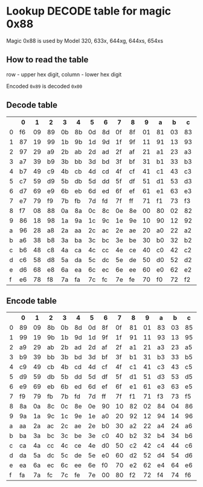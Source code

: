 # Lookup DECODE table for magic 0x88

Magic 0x88 is used by Model 320, 633x, 644xg, 644xs, 654xs

## How to read the table

row - upper hex digit, column - lower hex digit

Encoded `0x89` is decoded `0x00`

## Decode table

<table>
<tr><th></th>
<th>0</th><th>1</th><th>2</th><th>3</th><th>4</th><th>5</th><th>6</th><th>7</th><th>8</th><th>9</th><th>a</th><th>b</th><th>c</th><th>d</th><th>e</th><th>f</th></tr>
<tr><td>0</td><td>f6</td><td>09</td><td>89</td><td>0b</td><td>8b</td><td>0d</td><td>8d</td><td>0f</td><td>8f</td><td>01</td><td>81</td><td>03</td><td>83</td><td>05</td><td>85</td><td>07</td></tr>
<tr><td>1</td><td>87</td><td>19</td><td>99</td><td>1b</td><td>9b</td><td>1d</td><td>9d</td><td>1f</td><td>9f</td><td>11</td><td>91</td><td>13</td><td>93</td><td>15</td><td>95</td><td>17</td></tr>
<tr><td>2</td><td>97</td><td>29</td><td>a9</td><td>2b</td><td>ab</td><td>2d</td><td>ad</td><td>2f</td><td>af</td><td>21</td><td>a1</td><td>23</td><td>a3</td><td>25</td><td>a5</td><td>27</td></tr>
<tr><td>3</td><td>a7</td><td>39</td><td>b9</td><td>3b</td><td>bb</td><td>3d</td><td>bd</td><td>3f</td><td>bf</td><td>31</td><td>b1</td><td>33</td><td>b3</td><td>35</td><td>b5</td><td>37</td></tr>
<tr><td>4</td><td>b7</td><td>49</td><td>c9</td><td>4b</td><td>cb</td><td>4d</td><td>cd</td><td>4f</td><td>cf</td><td>41</td><td>c1</td><td>43</td><td>c3</td><td>45</td><td>c5</td><td>47</td></tr>
<tr><td>5</td><td>c7</td><td>59</td><td>d9</td><td>5b</td><td>db</td><td>5d</td><td>dd</td><td>5f</td><td>df</td><td>51</td><td>d1</td><td>53</td><td>d3</td><td>55</td><td>d5</td><td>57</td></tr>
<tr><td>6</td><td>d7</td><td>69</td><td>e9</td><td>6b</td><td>eb</td><td>6d</td><td>ed</td><td>6f</td><td>ef</td><td>61</td><td>e1</td><td>63</td><td>e3</td><td>65</td><td>e5</td><td>67</td></tr>
<tr><td>7</td><td>e7</td><td>79</td><td>f9</td><td>7b</td><td>fb</td><td>7d</td><td>fd</td><td>7f</td><td>ff</td><td>71</td><td>f1</td><td>73</td><td>f3</td><td>75</td><td>f5</td><td>77</td></tr>
<tr><td>8</td><td>f7</td><td>08</td><td>88</td><td>0a</td><td>8a</td><td>0c</td><td>8c</td><td>0e</td><td>8e</td><td>00</td><td>80</td><td>02</td><td>82</td><td>04</td><td>84</td><td>06</td></tr>
<tr><td>9</td><td>86</td><td>18</td><td>98</td><td>1a</td><td>9a</td><td>1c</td><td>9c</td><td>1e</td><td>9e</td><td>10</td><td>90</td><td>12</td><td>92</td><td>14</td><td>94</td><td>16</td></tr>
<tr><td>a</td><td>96</td><td>28</td><td>a8</td><td>2a</td><td>aa</td><td>2c</td><td>ac</td><td>2e</td><td>ae</td><td>20</td><td>a0</td><td>22</td><td>a2</td><td>24</td><td>a4</td><td>26</td></tr>
<tr><td>b</td><td>a6</td><td>38</td><td>b8</td><td>3a</td><td>ba</td><td>3c</td><td>bc</td><td>3e</td><td>be</td><td>30</td><td>b0</td><td>32</td><td>b2</td><td>34</td><td>b4</td><td>36</td></tr>
<tr><td>c</td><td>b6</td><td>48</td><td>c8</td><td>4a</td><td>ca</td><td>4c</td><td>cc</td><td>4e</td><td>ce</td><td>40</td><td>c0</td><td>42</td><td>c2</td><td>44</td><td>c4</td><td>46</td></tr>
<tr><td>d</td><td>c6</td><td>58</td><td>d8</td><td>5a</td><td>da</td><td>5c</td><td>dc</td><td>5e</td><td>de</td><td>50</td><td>d0</td><td>52</td><td>d2</td><td>54</td><td>d4</td><td>56</td></tr>
<tr><td>e</td><td>d6</td><td>68</td><td>e8</td><td>6a</td><td>ea</td><td>6c</td><td>ec</td><td>6e</td><td>ee</td><td>60</td><td>e0</td><td>62</td><td>e2</td><td>64</td><td>e4</td><td>66</td></tr>
<tr><td>f</td><td>e6</td><td>78</td><td>f8</td><td>7a</td><td>fa</td><td>7c</td><td>fc</td><td>7e</td><td>fe</td><td>70</td><td>f0</td><td>72</td><td>f2</td><td>74</td><td>f4</td><td>76</td></tr>
</table>

## Encode table

<table>
<tr><th></th>
<th>0</th><th>1</th><th>2</th><th>3</th><th>4</th><th>5</th><th>6</th><th>7</th><th>8</th><th>9</th><th>a</th><th>b</th><th>c</th><th>d</th><th>e</th><th>f</th></tr>
<tr><td>0</td><td>89</td><td>09</td><td>8b</td><td>0b</td><td>8d</td><td>0d</td><td>8f</td><td>0f</td><td>81</td><td>01</td><td>83</td><td>03</td><td>85</td><td>05</td><td>87</td><td>07</td></tr>
<tr><td>1</td><td>99</td><td>19</td><td>9b</td><td>1b</td><td>9d</td><td>1d</td><td>9f</td><td>1f</td><td>91</td><td>11</td><td>93</td><td>13</td><td>95</td><td>15</td><td>97</td><td>17</td></tr>
<tr><td>2</td><td>a9</td><td>29</td><td>ab</td><td>2b</td><td>ad</td><td>2d</td><td>af</td><td>2f</td><td>a1</td><td>21</td><td>a3</td><td>23</td><td>a5</td><td>25</td><td>a7</td><td>27</td></tr>
<tr><td>3</td><td>b9</td><td>39</td><td>bb</td><td>3b</td><td>bd</td><td>3d</td><td>bf</td><td>3f</td><td>b1</td><td>31</td><td>b3</td><td>33</td><td>b5</td><td>35</td><td>b7</td><td>37</td></tr>
<tr><td>4</td><td>c9</td><td>49</td><td>cb</td><td>4b</td><td>cd</td><td>4d</td><td>cf</td><td>4f</td><td>c1</td><td>41</td><td>c3</td><td>43</td><td>c5</td><td>45</td><td>c7</td><td>47</td></tr>
<tr><td>5</td><td>d9</td><td>59</td><td>db</td><td>5b</td><td>dd</td><td>5d</td><td>df</td><td>5f</td><td>d1</td><td>51</td><td>d3</td><td>53</td><td>d5</td><td>55</td><td>d7</td><td>57</td></tr>
<tr><td>6</td><td>e9</td><td>69</td><td>eb</td><td>6b</td><td>ed</td><td>6d</td><td>ef</td><td>6f</td><td>e1</td><td>61</td><td>e3</td><td>63</td><td>e5</td><td>65</td><td>e7</td><td>67</td></tr>
<tr><td>7</td><td>f9</td><td>79</td><td>fb</td><td>7b</td><td>fd</td><td>7d</td><td>ff</td><td>7f</td><td>f1</td><td>71</td><td>f3</td><td>73</td><td>f5</td><td>75</td><td>f7</td><td>77</td></tr>
<tr><td>8</td><td>8a</td><td>0a</td><td>8c</td><td>0c</td><td>8e</td><td>0e</td><td>90</td><td>10</td><td>82</td><td>02</td><td>84</td><td>04</td><td>86</td><td>06</td><td>88</td><td>08</td></tr>
<tr><td>9</td><td>9a</td><td>1a</td><td>9c</td><td>1c</td><td>9e</td><td>1e</td><td>a0</td><td>20</td><td>92</td><td>12</td><td>94</td><td>14</td><td>96</td><td>16</td><td>98</td><td>18</td></tr>
<tr><td>a</td><td>aa</td><td>2a</td><td>ac</td><td>2c</td><td>ae</td><td>2e</td><td>b0</td><td>30</td><td>a2</td><td>22</td><td>a4</td><td>24</td><td>a6</td><td>26</td><td>a8</td><td>28</td></tr>
<tr><td>b</td><td>ba</td><td>3a</td><td>bc</td><td>3c</td><td>be</td><td>3e</td><td>c0</td><td>40</td><td>b2</td><td>32</td><td>b4</td><td>34</td><td>b6</td><td>36</td><td>b8</td><td>38</td></tr>
<tr><td>c</td><td>ca</td><td>4a</td><td>cc</td><td>4c</td><td>ce</td><td>4e</td><td>d0</td><td>50</td><td>c2</td><td>42</td><td>c4</td><td>44</td><td>c6</td><td>46</td><td>c8</td><td>48</td></tr>
<tr><td>d</td><td>da</td><td>5a</td><td>dc</td><td>5c</td><td>de</td><td>5e</td><td>e0</td><td>60</td><td>d2</td><td>52</td><td>d4</td><td>54</td><td>d6</td><td>56</td><td>d8</td><td>58</td></tr>
<tr><td>e</td><td>ea</td><td>6a</td><td>ec</td><td>6c</td><td>ee</td><td>6e</td><td>f0</td><td>70</td><td>e2</td><td>62</td><td>e4</td><td>64</td><td>e6</td><td>66</td><td>e8</td><td>68</td></tr>
<tr><td>f</td><td>fa</td><td>7a</td><td>fc</td><td>7c</td><td>fe</td><td>7e</td><td>00</td><td>80</td><td>f2</td><td>72</td><td>f4</td><td>74</td><td>f6</td><td>76</td><td>f8</td><td>78</td></tr>
</table>
